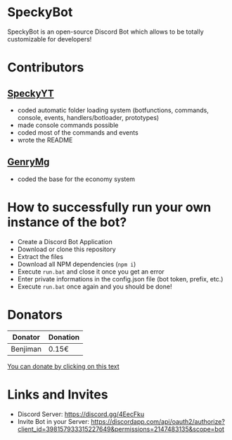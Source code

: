 # SpeckyBot
 
SpeckyBot is an open-source Discord Bot which allows to be totally customizable for developers!

# Contributors

## [SpeckyYT](https://github.com/SpeckyYT)
- coded automatic folder loading system (botfunctions, commands, console, events, handlers/botloader, prototypes)
- made console commands possible
- coded most of the commands and events
- wrote the README

## [GenryMg](https://github.com/GenryMg)
- coded the base for the economy system

# How to successfully run your own instance of the bot?

- Create a Discord Bot Application
- Download or clone this repository
- Extract the files
- Download all NPM dependencies (`npm i`)
- Execute `run.bat` and close it once you get an error
- Enter private informations in the config.json file (bot token, prefix, etc.)
- Execute `run.bat` once again and you should be done!

# Donators

| Donator      | Donation  |
|--------------|-----------|
| Benjiman     | 0.15€     |

[You can donate by clicking on this text](https://www.paypal.me/speckyy)

# Links and Invites

- Discord Server: https://discord.gg/4EecFku
- Invite Bot in your Server: https://discordapp.com/api/oauth2/authorize?client_id=398157933315227649&permissions=2147483135&scope=bot
